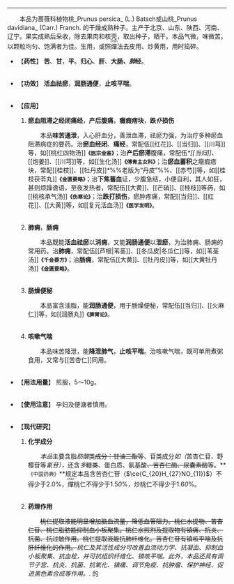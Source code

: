 ---
&emsp;&emsp;本品为蔷薇科植物桃_Prunus persica_ (L.) Batsch或山桃_Prunus davidiana_ (Carr.) Franch. 的干燥成熟种子。主产于北京、山东、陕西、河南、辽宁。果实成熟后采收，除去果肉和核壳，取出种子，晒干。本品气微，味微苦。以颗粒均匀、饱满者为佳。生用，或照<ruby>燀<rp>(</rp><rt>chǎn</rt><rp>)</rp></ruby>法去皮用、炒黄用，用时捣碎。

- 【**药性**】
	**苦**、**甘**，**平**。**归心**、**肝**、**大肠<dfn>、肺</dfn>经**。<br></br>

- 【**功效**】
	**活血祛瘀**，**润肠通便**，**止咳平喘**。<br></br>

- 【**应用**】
	1. **瘀血阻滞之经闭痛经**，**产后腹痛**，**癥瘕痞块**，**跌<dfn>仆</dfn>损伤**
		
		&emsp;&emsp;本品**味苦通泄**，入心肝血分，善泄血滞，祛瘀力强，为治疗多种瘀血阻滞病症的要药。治**瘀血经闭**、**痛经**，常配伍[[红花]]、[[当归]]、[[川芎]]等，如[[桃红四物汤]]**`《医宗金鉴》`**；治**产后瘀滞**腹痛，常配伍<dfn>\*[[当归]]、</dfn>[[炮姜]]、[[川芎]]等，如[[生化汤]]**`《傅青主女科》`**；治**瘀血蓄积**之癥瘕痞块，常配[[桂枝]]、[[牡丹皮]]<dfn>\*</dfn>%%老版为“丹皮”%%、[[赤芍]]等，如[[桂枝茯苓丸]]**`《金匮要略》`**；治**下焦蓄血**证，少腹急结，小便自利，其人如狂，甚则烦躁谵语，至夜发热者，常配伍[[大黄]]、[[芒硝]]、[[桂枝]]等~~药~~，如[[桃核承气汤]]**`《伤寒论》`**；治**跌打损伤**，瘀肿疼痛，常配[[当归]]、[[红花]]、[[大黄]]等，如[[复元活血汤]]**`《医学发明》`**。<br></br>
	
	2. **肺痈**，**肠痈**
		
		&emsp;&emsp;本品既能**活血祛瘀**以**消痈**，又能**润肠通便**以**泄瘀**，为治肺痈、肠痈的常用药。治**肺痈**，常配伍[[芦根|苇茎]]、[[冬瓜皮|冬瓜仁]]等，如[[苇茎汤]]**`《千金要方》`**；治**肠痈**，常配伍[[大黄]]、[[牡丹皮]]等，如[[大黄牡丹汤]]**`《金匮要略》`**。<br></br>
	
	3. **肠燥便秘**
		
		&emsp;&emsp;本品富含油脂，能**润肠通便**，用于肠燥便秘，常配伍[[当归]]、[[火麻仁]]等，如[[润肠丸]]**`《脾胃论》`**。<br></br>
	
	4. **咳嗽气喘**
		
		&emsp;&emsp;本品味苦降泄，能**降泄肺气**，**止咳平喘**。治咳嗽气喘，既可单用煮粥食用，又常与[[苦杏仁]]同用。<br></br>

- 【**用法用量**】
	煎服，5～10g。<br></br>

- 【**使用注意**】
	孕妇及便溏者慎用。<br></br>

- 【**现代研究**】
	1. **化学成分**
		
		&emsp;&emsp;<dfn>本品</dfn>主要含脂<dfn>肪酸</dfn>类~~成分：甘油三酯等~~<dfn>、</dfn>苷类成分<dfn>如（</dfn>苦杏仁苷<dfn>、</dfn>野樱苷等<dfn>氰苷），</dfn>还含<dfn>多</dfn>糖~~类~~、蛋白质、氨基酸~~、苦杏仁酶、尿囊素酶~~等。**`《中国药典》`**规定本品含苦杏仁苷（$\ce{C_{20}H_{27}NO_{11}}$）不得少于2.0%，<ruby>燀<rp>(</rp><rt>chǎn</rt><rp>)</rp></ruby>桃仁不得少于1.5<dfn>0</dfn>%，炒桃仁不得少于1.6<dfn>0</dfn>%。<br></br>
	
	2. **药理作用**
		
		&emsp;&emsp;~~桃仁提取液能明显增加脑血流量，降低血管阻力。桃仁水提物、苦杏仁苷、桃仁脂肪能抑制血小板聚集。桃仁水煎剂及提取物有镇痛、抗炎、抗菌、抗过敏作用。桃仁提取液能抗肺纤维化。苦杏仁苷有镇咳平喘及抗肝纤维化的作用。~~<dfn>桃仁及其活性成分可改善血流动力学、抗凝血、抑制血小板聚集、抗血栓，并可抗组织纤维化、镇咳平喘。此外，本品还具有调节子宫、抗炎、抗菌、抗氧化、镇痛、调节免疫、抗肿瘤、保护神经、促进黑色素合成等作用。</dfn>. 的